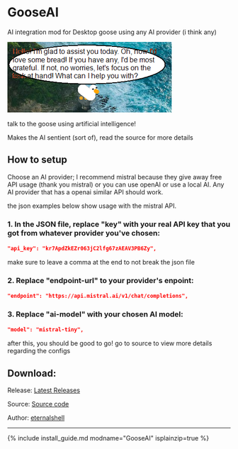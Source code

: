 # GooseAI
AI integration mod for Desktop goose using any AI provider (i think any)

![image1](https://raw.githubusercontent.com/Vexicle/GooseAI/refs/heads/main/Images/image1.png)

talk to the goose using artificial intelligence!

Makes the AI sentient (sort of), read the source for more details

## How to setup

Choose an AI provider; I recommend mistral because they give away free API usage (thank you mistral) or you can use openAI or use a local AI. Any AI provider that has a openai similar API should work.

the json examples below show usage with the mistral API.
### 1. In the JSON file, replace "key" with your real API key that you got from whatever provider you've chosen:
```json
"api_key": "kr7ApdZkEZr063jC2lfg67zAEAV3PB6Zy",
```
make sure to leave a comma at the end to not break the json file

### 2. Replace "endpoint-url" to your provider's enpoint:
```json
"endpoint": "https://api.mistral.ai/v1/chat/completions",
```
### 3. Replace "ai-model" with your chosen AI model:
```json
"model": "mistral-tiny",
```

after this, you should be good to go! go to source to view more details regarding the configs

## Download:

Release: [Latest Releases](https://github.com/Vexicle/GooseAI/releases)

Source: [Source code](https://github.com/Vexicle/GooseAI/)

Author: [eternalshell](https://github.com/Vexicle)

----

{% include install_guide.md modname="GooseAI" isplainzip=true %}
